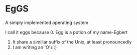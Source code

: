 EgGS
====

A simply implemented operating system

I call it eggs because
0. Egg is a potion of my name-Egbert
1. It share a simillar suffix of the Unix, at least pronouncedly
2. I am writing an 'O's :)
